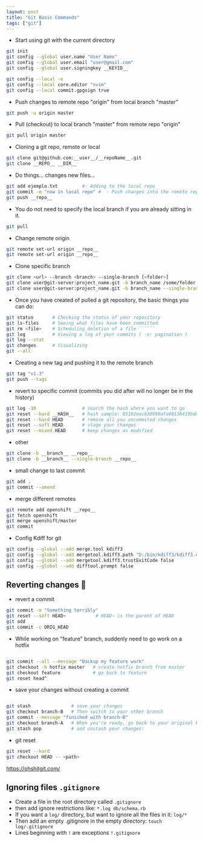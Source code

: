 ```yaml
---
layout: post
title: "Git Basic Commands"
tags: ["git"]
---
```


- Start using git with the current directory

```bash
git init
git config --global user.name "User Name"
git config --global user.email "user@gmail.com"
git config --global user.signingkey __KEYID__

git config --local -e
git config --local core.editor "nvim"
git config --local commit.gpgsign true
```

- Push changes to remote repo "origin" from local branch "master"

```bash
git push -u origin master
```

- Pull (checkout) to local branch "master" from remote repo "origin"

```bash
git pull origin master
```

- Cloning a git repo, remote or local

```bash
git clone git@github.com:__user__/__repoName__.git
git clone __REPO__ __DIR__
```

- Do things... changes new files...

```bash
git add ejemplo.txt         #- Adding to the local repo
git commit -m "now in local repo" #  - Push changes into the remote repo
git push __repo__
```

- You do not need to specify the local branch if you are already sitting in it.

```bash
git pull
```

- Change remote origin

```bash
git remote set-url origin __repo__
git remote set-url origin __repo__
```

- Clone specific branch

```bash
git clone <url> --branch <branch> --single-branch [<folder>]
git clone user@git-server:project_name.git -b branch_name /some/folder
git clone user@git-server:project_name.git -b branch_name --single-branch /some/folder
```

- Once you have created of pulled a git repository, the basic things you can do:

```bash
git status       # Checking the status of your repository
git ls-files     # Seeing what files have been committed
git rm <file>    # Scheduling deletion of a file ``````
git log          # Viewing a log of your commits ( -v: pagination )
git log --stat
git changes      # Visualizing
git --all
```

- Creating a new tag and pushing it to the remote branch

```bash
git tag "v1.3"
git push --tags
```

- revert to specific commit (commits you did after will no longer be in the history)

```bash
git log -10                 # search the hash where you want to go
git reset --hard __HASH__   # hash sample: 85102eac830990afa60136419bd09ffeea7eb646
git reset --hard HEAD       # remove all you uncommited changes
git reset --soft HEAD       # stage your changes
git reset --mixed HEAD      # keep changes as modified
```

- other

```bash
git clone -b __branch__ __repo__
git clone -b __branch__ --single-branch __repo__
```

- small change to last commit
```bash
git add .
git commit --amend
```
- merge different remotes
```bash
git remote add openshift __repo__
git fetch openshift
git merge openshift/master
git commit
```

* Config Kdiff for git

```bash
git config --global --add merge.tool kdiff3
git config --global --add mergetool.kdiff3.path "D:/bin/kdiff3/kdiff3.exe"
git config --global --add mergetool.kdiff3.trustExitCode false
git config --global --add difftool.prompt false
```

## Reverting changes 🤦

- revert a commit

```bash
git commit -m "Something terribly"
git reset --soft HEAD~           # HEAD~ is the parent of HEAD
git add
git commit -c ORIG_HEAD
```

- While working on "feature" branch, suddenly need to go work on a hotfix

```bash

git commit --all --message "Backup my feature work"
git checkout -b hotfix master   # create hotfix branch from master
git checkout feature            # go back to feature
git reset head^
```
- save your changes without creating a commit

```bash

git stash               # save your changes
git checkout branch-B   # Then switch to your other branch
git commit --message "finished with branch-B"
git checkout branch-A   # When you're ready, go back to your original branch
git stash pop           # and unstash your changes:
```
- git reset

```bash
git reset --hard
git checkout HEAD -- <path>
```

https://ohshitgit.com/


## Ignoring files `.gitignore`

- Create a file in the root directory called `.gitignore`
- then add ignore restrictions like: `*.log db/schema.rb`
- If you want a `log/` directory, but want to ignore all the files in it: `log/*`
- Then add an empty .gitignore in the empty directory: `touch log/.gitignore`
- Lines beginning with `!` are exceptions `!.gitignore`
